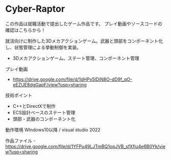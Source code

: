 # Cyber-Raptor
この作品は就職活動で提出したゲーム作品です。
プレイ動画やソースコードの確認はこちらから！

就活向けに制作した3Dメカアクションゲーム。武器と頭部をコンポーネント化し、状態管理による挙動制御を実装。

- 3Dメカアクションゲーム、ステート管理、コンポーネント管理

プレイ動画
- https://drive.google.com/file/d/1dHPx5lDiN8O-dD9f_qO-eEZUE8dgGapF/view?usp=sharing

技術ポイント
- C++とDirectXで制作
- ECS設計ベースのステート管理
- 頭部・武器のコンポーネント化

動作環境
WIndows10以降 / visual studio 2022

作品ファイル
-https://drive.google.com/file/d/1YFPu49LJTmBQ1opJVB_sfXfju4e6B0Yk/view?usp=sharing
